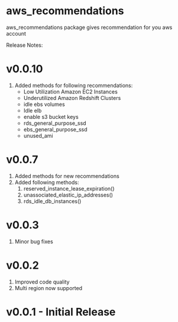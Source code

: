 # aws_recommendations

aws_recommendations package gives recommendation for you aws account

Release Notes:
# v0.0.10
1. Added methods for following recommendations:
   - Low Utilization Amazon EC2 Instances
   - Underutilized Amazon Redshift Clusters
   - idle ebs volumes
   - Idle elb
   - enable s3 bucket keys
   - rds_general_purpose_ssd
   - ebs_general_purpose_ssd
   - unused_ami

# v0.0.7
1. Added methods for new recommendations
2. Added following methods:
   1. reserved_instance_lease_expiration()
   2. unassociated_elastic_ip_addresses()
   3. rds_idle_db_instances()

# v0.0.3
1. Minor bug fixes

# v0.0.2
1. Improved code quality
2. Multi region now supported

# v0.0.1 - Initial Release
